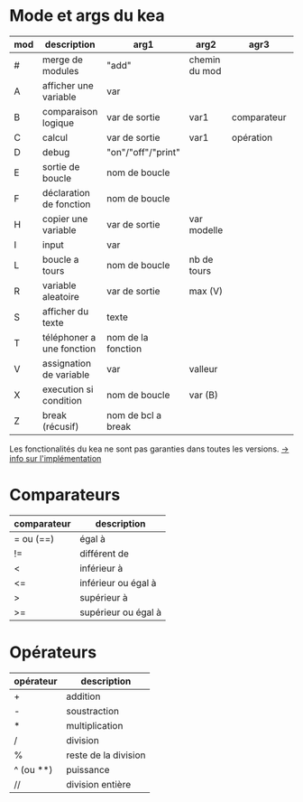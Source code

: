 # Mode et args du kea

| mod | description                | arg1               | arg2          | agr3        | arg4 |
|-----|----------------------------|--------------------|---------------|-------------|------|
| #   | merge de modules           | "add"              | chemin du mod |             |      |
| A   | afficher une variable      | var                |               |             |      |
| B   | comparaison logique        | var de sortie      | var1          | comparateur | var2 |
| C   | calcul                     | var de sortie      | var1          | opération   | var2 |
| D   | debug                      | "on"/"off"/"print" |               |             |      |
| E   | sortie de boucle           | nom de boucle      |               |             |      |
| F   | déclaration de fonction    | nom de boucle      |               |             |      |
| H   | copier une variable        | var de sortie      | var modelle   |             |      |
| I   | input                      | var                |               |             |      |
| L   | boucle a tours             | nom de boucle      | nb de tours   |             |      |
| R   | variable aleatoire         | var de sortie      | max (V)       |             |      |
| S   | afficher du texte          | texte              |               |             |      |
| T   | téléphoner a une fonction  | nom de la fonction |               |             |      |
| V   | assignation de variable    | var                | valleur       |             |      |
| X   | execution si condition     | nom de boucle      | var (B)       |             |      |
| Z   | break (récusif)            | nom de bcl a break |               |             |      |

Les fonctionalités du kea ne sont pas garanties dans toutes les versions.
[→ info sur l'implémentation](/doc/implemented.md)

# Comparateurs

| comparateur | description          |
|-------------|----------------------|
| = ou (==)   | égal à               |
| !=          | différent de         |
| <           | inférieur à          |
| <=          | inférieur ou égal à  |
| >           | supérieur à          |
| >=          | supérieur ou égal à  |

# Opérateurs

| opérateur  | description         |
|------------|---------------------|
| +          | addition            |
| -          | soustraction        |
| *          | multiplication      |
| /          | division            |
| %          | reste de la division|
| ^  (ou **) | puissance           |
| //         | division entière    |